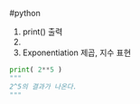 #python

1. print() 출력
2.
3. Exponentiation 제곱, 지수 표현

```py
print( 2**5 )
"""
2^5의 결과가 나온다.
"""
```
